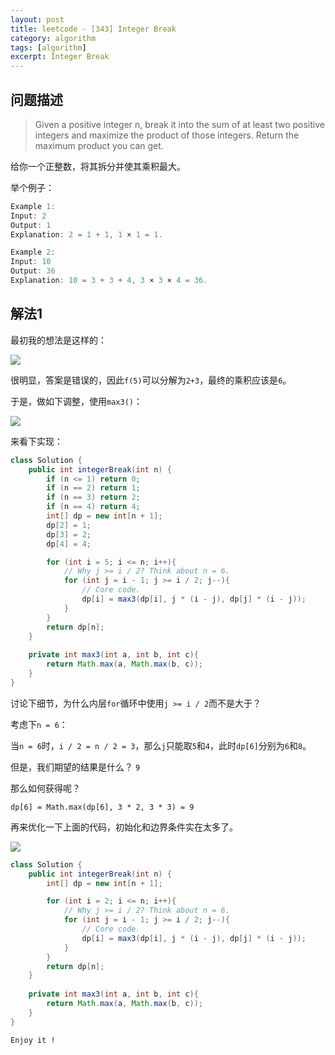 ```yaml
---
layout: post
title: leetcode - [343] Integer Break
category: algorithm
tags: [algorithm]
excerpt: Integer Break
---
```


## 问题描述  

> Given a positive integer n, break it into the sum of at least two positive integers and maximize the product of those integers. Return the maximum product you can get.  

给你一个正整数，将其拆分并使其乘积最大。  



举个例子：  

``` java
Example 1:
Input: 2
Output: 1
Explanation: 2 = 1 + 1, 1 × 1 = 1.

Example 2:
Input: 10
Output: 36
Explanation: 10 = 3 + 3 + 4, 3 × 3 × 4 = 36.
```


## 解法1  

最初我的想法是这样的：  

![](https://yyc-images.oss-cn-beijing.aliyuncs.com/leetcode_343_using_dp_not_work.png)  

很明显，答案是错误的，因此`f(5)`可以分解为`2+3`，最终的乘积应该是`6`。  

于是，做如下调整，使用`max3()`：  


![](https://yyc-images.oss-cn-beijing.aliyuncs.com/leetcode_343_using_dp_1.png)  


来看下实现：  


``` java
class Solution {
    public int integerBreak(int n) {
        if (n <= 1) return 0;
        if (n == 2) return 1;
        if (n == 3) return 2;
        if (n == 4) return 4;
        int[] dp = new int[n + 1];
        dp[2] = 1;
        dp[3] = 2;
        dp[4] = 4;

        for (int i = 5; i <= n; i++){
            // Why j >= i / 2? Think about n = 6.
            for (int j = i - 1; j >= i / 2; j--){
                // Core code.
                dp[i] = max3(dp[i], j * (i - j), dp[j] * (i - j));
            }
        }
        return dp[n];
    }
    
    private int max3(int a, int b, int c){
        return Math.max(a, Math.max(b, c));
    }
}
```

讨论下细节，为什么内层`for`循环中使用`j >= i / 2`而不是大于？  

考虑下`n = 6`： 

当`n = 6`时，`i / 2 = n / 2 = 3`，那么`j`只能取`5`和`4`，此时`dp[6]`分别为`6`和`8`。  

但是，我们期望的结果是什么？ `9`  

那么如何获得呢？  


`dp[6] = Math.max(dp[6], 3 * 2, 3 * 3) = 9`  


再来优化一下上面的代码，初始化和边界条件实在太多了。  

![](https://yyc-images.oss-cn-beijing.aliyuncs.com/leetcode_343_using_dp_2.png)  

``` java
class Solution {
    public int integerBreak(int n) {
        int[] dp = new int[n + 1];

        for (int i = 2; i <= n; i++){
            // Why j >= i / 2? Think about n = 6.
            for (int j = i - 1; j >= i / 2; j--){
                // Core code.
                dp[i] = max3(dp[i], j * (i - j), dp[j] * (i - j));
            }
        }
        return dp[n];
    }
    
    private int max3(int a, int b, int c){
        return Math.max(a, Math.max(b, c));
    }
}
```

`Enjoy it ! `